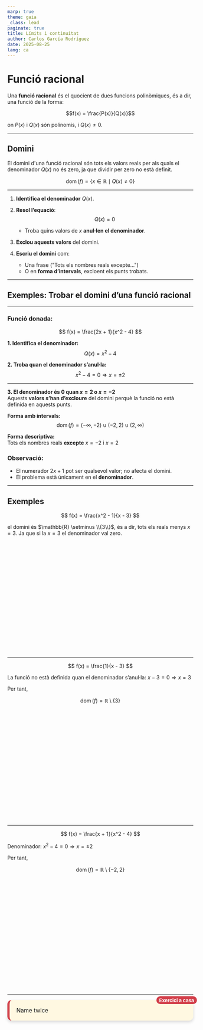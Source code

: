 ```yaml
---
marp: true
theme: gaia
_class: lead
paginate: true
title: Límits i continuitat
author: Carlos García Rodríguez
date: 2025-08-25
lang: ca
---
```


<style>
.exercici-classe, .exercici-casa {
  position: relative;
  border-radius: 12px;
  background: #fff8e1;
  padding: 1.2em;
  margin: 1em 0;
  box-shadow: 0 4px 8px rgba(0,0,0,0.15);
  
  font-size: 1.1em;
}

.exercici-classe{
  border-left: 6px solid #ff9800;
}

.exercici-casa{
  border-left: 6px solid #d23d48;
}

/* Exercici a classe */
.exercici-classe::before {
  content: "Exercici a classe";
  position: absolute;
  top: -10px;
  right: -10px;
  background: #ff9800;   /* verd */
  color: white;
  padding: 0.2em 0.6em;
  border-radius: 12px;
  font-size: 0.85em;
  font-weight: bold;
}

/* Exercici a casa */
.exercici-casa::before {
  content: "Exercici a casa";
  position: absolute;
  top: -10px;
  right: -10px;
  background: #d23d48;   /* blau */
  color: white;
  padding: 0.2em 0.6em;
  border-radius: 12px;
  font-size: 0.85em;
  font-weight: bold;
}
</style>

<!-- Incluimos JSXGraph -->
<link rel="stylesheet" href="https://cdnjs.cloudflare.com/ajax/libs/jsxgraph/1.4.0/jsxgraph.css" />
<script src="https://cdnjs.cloudflare.com/ajax/libs/jsxgraph/1.4.0/jsxgraphcore.js"></script>

# Funció racional

Una **funció racional** és el quocient de dues funcions polinòmiques, és a dir, una funció de la forma:

$$f(x) = \frac{P(x)}{Q(x)}$$

on $P(x)$ i $Q(x)$ són polinomis, i $Q(x) \neq 0$.

---

## Domini

El domini d'una funció racional són tots els valors reals per als quals el denominador $Q(x)$ no és zero, ja que dividir per zero no està definit.

$$
\operatorname{dom}(f) = \{ x \in \mathbb{R} \mid Q(x) \neq 0 \}
$$

---

1. **Identifica el denominador** $Q(x)$.
2. **Resol l’equació**:
   $$
   Q(x) = 0
   $$
   - Troba quins valors de $x$ **anul·len el denominador**.

3. **Exclou aquests valors** del domini.
4. **Escriu el domini** com:
   - Una frase ("Tots els nombres reals excepte...")
   - O en **forma d’intervals**, excloent els punts trobats.

---

## Exemples: Trobar el domini d’una funció racional

---

### Funció donada:
$$
f(x) = \frac{2x + 1}{x^2 - 4}
$$

**1. Identifica el denominador:**  
$$
Q(x) = x^2 - 4
$$

**2. Troba quan el denominador s’anul·la:**  
$$
x^2 - 4 = 0 \Rightarrow x = \pm2
$$

---

**3. El denominador és 0 quan $x = 2$ o $x = -2$**  
Aquests **valors s’han d’excloure** del domini perquè la funció no està definida en aquests punts.

**Forma amb intervals:**
$$
\operatorname{dom}(f) = (-\infty, -2) \cup (-2, 2) \cup (2, \infty)
$$

**Forma descriptiva:**  
Tots els nombres reals **excepte** $x = -2$ i $x = 2$

### Observació:
- El numerador $2x + 1$ pot ser qualsevol valor; no afecta el domini.
- El problema està únicament en el **denominador**.

---


## Exemples

$$
f(x) = \frac{x^2 - 1}{x - 3}
$$

el domini és $\mathbb{R} \setminus \\{3\\}$, és a dir, tots els reals menys $x=3$. Ja que si la $x=3$ el denominador val zero.

<div id="jxgbox" class="jxgbox" style="width:500px; height:300px; margin: 0 auto;"></div>
<script>
  const board = JXG.JSXGraph.initBoard('jxgbox', {
    boundingbox: [-15, 20, 20, -15],
    axis: true,
    showCopyright: false
  });
  const f = function(x) {
    return (x*x - 1) / (x - 3);
  };
  board.create('functiongraph', f, {strokeColor:'#00a', strokeWidth:2});
  board.create('line', [[3, -5], [3, 5]], {
    strokeColor: 'red', dash: 2, strokeWidth: 1, fixed: true
  });
</script>

---

$$
f(x) = \frac{1}{x - 3}
$$

La funció no està definida quan el denominador s’anul·la:
$x - 3 = 0 \Rightarrow x = 3$

Per tant,

$$
\operatorname{dom}(f) = \mathbb{R} \setminus \{3\}
$$

<div id="jxgbox1" class="jxgbox" style="width:400px; height:300px; margin: 0 auto;"></div>
<script>
  const b1 = JXG.JSXGraph.initBoard('jxgbox1', {
    boundingbox: [-5, 5, 10, -5],
    axis: true,
    showCopyright: false
  });
b1.create('functiongraph', [
function(x) {
return 1 / (x - 3);
}, -5, 10
], {
strokeColor: 'blue',
dash: 0
});
b1.create('line', [[3, -10], [3, 10]], {
strokeColor: 'red',
dash: 2,
straightFirst: false,
straightLast: false
});
</script>

---

$$
f(x) = \frac{x + 1}{x^2 - 4}
$$

Denominador: $x^2 - 4 = 0 \Rightarrow x = \pm 2$

Per tant,

$$
\operatorname{dom}(f) = \mathbb{R} \setminus \{-2, 2\}
$$

<div id="jxgbox2" class="jxgbox" style="width:400px; height:300px; margin: 0 auto;"></div>
<script>
  const b2 = JXG.JSXGraph.initBoard('jxgbox2', {
    boundingbox: [-5, 5, 5, -5],
    axis: true,
    showNavigation: true,
    showCopyright: false
  });
b2.create('functiongraph', [
function(x) {
return (x + 1) / (x*x - 4);
}, -5, 5
], {
strokeColor: 'blue'
});
b2.create('line', [[-2, -10], [-2, 10]], {
strokeColor: 'red',
dash: 2,
straightFirst: false,
straightLast: false
});
b2.create('line', [[2, -10], [2, 10]], {
strokeColor: 'red',
dash: 2,
straightFirst: false,
straightLast: false
});
</script>

---

<div class="exercici-casa">
Name twice
</div>